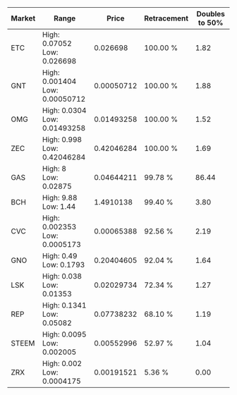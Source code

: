 | Market | Range | Price| Retracement | Doubles to 50% |
| --- | --- | --- | --- | --- |
| ETC | High: 0.07052<br />Low: 0.026698 | 0.026698 | 100.00 % | 1.82 |
| GNT | High: 0.001404<br />Low: 0.00050712 | 0.00050712 | 100.00 % | 1.88 |
| OMG | High: 0.0304<br />Low: 0.01493258 | 0.01493258 | 100.00 % | 1.52 |
| ZEC | High: 0.998<br />Low: 0.42046284 | 0.42046284 | 100.00 % | 1.69 |
| GAS | High: 8<br />Low: 0.02875 | 0.04644211 | 99.78 % | 86.44 |
| BCH | High: 9.88<br />Low: 1.44 | 1.4910138 | 99.40 % | 3.80 |
| CVC | High: 0.002353<br />Low: 0.0005173 | 0.00065388 | 92.56 % | 2.19 |
| GNO | High: 0.49<br />Low: 0.1793 | 0.20404605 | 92.04 % | 1.64 |
| LSK | High: 0.038<br />Low: 0.01353 | 0.02029734 | 72.34 % | 1.27 |
| REP | High: 0.1341<br />Low: 0.05082 | 0.07738232 | 68.10 % | 1.19 |
| STEEM | High: 0.0095<br />Low: 0.002005 | 0.00552996 | 52.97 % | 1.04 |
| ZRX | High: 0.002<br />Low: 0.0004175 | 0.00191521 | 5.36 % | 0.00 |
